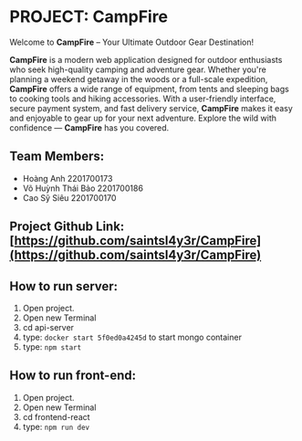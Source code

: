 # PROJECT: CampFire

Welcome to **CampFire** – Your Ultimate Outdoor Gear Destination! 

**CampFire** is a modern web application designed for outdoor enthusiasts who seek high-quality camping and adventure gear. Whether you're planning a weekend getaway in the woods or a full-scale expedition, **CampFire** offers a wide range of equipment, from tents and sleeping bags to cooking tools and hiking accessories. With a user-friendly interface, secure payment system, and fast delivery service, **CampFire** makes it easy and enjoyable to gear up for your next adventure. Explore the wild with confidence — **CampFire** has you covered.

## Team Members:

- Hoàng Anh 2201700173
- Võ Huỳnh Thái Bảo 2201700186
- Cao Sỹ Siêu 2201700170

## Project Github Link: [https://github.com/saintsl4y3r/CampFire](https://github.com/saintsl4y3r/CampFire)

## How to run server:
1. Open project.
2. Open new Terminal
3. cd api-server
4. type: `docker start 5f0ed0a4245d` to start mongo container
5. type: `npm start`

## How to run front-end:
1. Open project.
2. Open new Terminal
3. cd frontend-react
4. type: `npm run dev`

